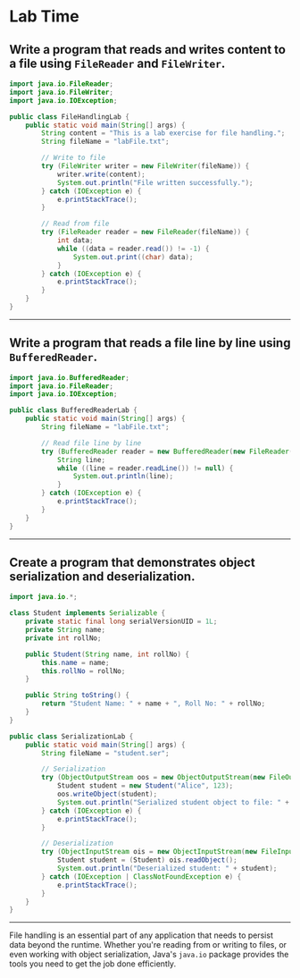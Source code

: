 # Lab Time

## Write a program that reads and writes content to a file using `FileReader` and `FileWriter`.

```java
import java.io.FileReader;
import java.io.FileWriter;
import java.io.IOException;

public class FileHandlingLab {
    public static void main(String[] args) {
        String content = "This is a lab exercise for file handling.";
        String fileName = "labFile.txt";

        // Write to file
        try (FileWriter writer = new FileWriter(fileName)) {
            writer.write(content);
            System.out.println("File written successfully.");
        } catch (IOException e) {
            e.printStackTrace();
        }

        // Read from file
        try (FileReader reader = new FileReader(fileName)) {
            int data;
            while ((data = reader.read()) != -1) {
                System.out.print((char) data);
            }
        } catch (IOException e) {
            e.printStackTrace();
        }
    }
}
```

---

## Write a program that reads a file line by line using `BufferedReader`.

```java
import java.io.BufferedReader;
import java.io.FileReader;
import java.io.IOException;

public class BufferedReaderLab {
    public static void main(String[] args) {
        String fileName = "labFile.txt";

        // Read file line by line
        try (BufferedReader reader = new BufferedReader(new FileReader(fileName))) {
            String line;
            while ((line = reader.readLine()) != null) {
                System.out.println(line);
            }
        } catch (IOException e) {
            e.printStackTrace();
        }
    }
}
```

---

## Create a program that demonstrates object serialization and deserialization.

```java
import java.io.*;

class Student implements Serializable {
    private static final long serialVersionUID = 1L;
    private String name;
    private int rollNo;

    public Student(String name, int rollNo) {
        this.name = name;
        this.rollNo = rollNo;
    }

    public String toString() {
        return "Student Name: " + name + ", Roll No: " + rollNo;
    }
}

public class SerializationLab {
    public static void main(String[] args) {
        String fileName = "student.ser";

        // Serialization
        try (ObjectOutputStream oos = new ObjectOutputStream(new FileOutputStream(fileName))) {
            Student student = new Student("Alice", 123);
            oos.writeObject(student);
            System.out.println("Serialized student object to file: " + fileName);
        } catch (IOException e) {
            e.printStackTrace();
        }

        // Deserialization
        try (ObjectInputStream ois = new ObjectInputStream(new FileInputStream(fileName))) {
            Student student = (Student) ois.readObject();
            System.out.println("Deserialized student: " + student);
        } catch (IOException | ClassNotFoundException e) {
            e.printStackTrace();
        }
    }
}
```

---

File handling is an essential part of any application that needs to persist data beyond the runtime. Whether you're reading from or writing to files, or even working with object serialization, Java's `java.io` package provides the tools you need to get the job done efficiently.
